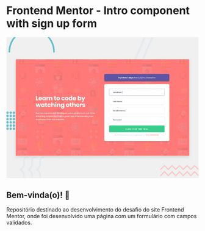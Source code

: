 # Frontend Mentor - Intro component with sign up form

![Design preview for the Intro component with sign up form coding challenge](./design/desktop-preview.jpg)

## Bem-vinda(o)! 👋
Repositório destinado ao desenvolvimento do desafio do site Frontend Mentor, onde foi desenvolvido uma página com um formulário com campos validados.

